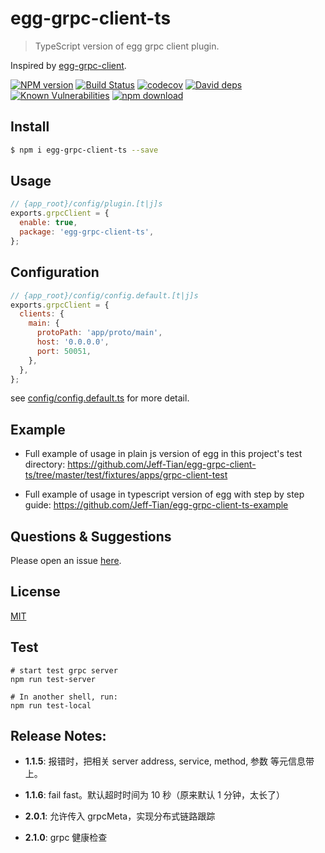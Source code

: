 # egg-grpc-client-ts

> TypeScript version of egg grpc client plugin.

Inspired by [egg-grpc-client](https://github.com/tw949561391/egg-grpc-client).

[![NPM version][npm-image]][npm-url]
[![Build Status](https://travis-ci.com/Jeff-Tian/egg-grpc-client-ts.svg?branch=master)](https://travis-ci.com/Jeff-Tian/egg-grpc-client-ts)
[![codecov](https://codecov.io/gh/Jeff-Tian/egg-grpc-client-ts/branch/master/graph/badge.svg)](https://codecov.io/gh/Jeff-Tian/egg-grpc-client-ts)
[![David deps][david-image]][david-url]
[![Known Vulnerabilities][snyk-image]][snyk-url]
[![npm download][download-image]][download-url]

[npm-image]: https://img.shields.io/npm/v/egg-grpc-client-ts.svg?style=flat-square
[npm-url]: https://npmjs.org/package/egg-grpc-client-ts
[david-image]: https://img.shields.io/david/jeff-tian/egg-grpc-client-ts.svg?style=flat-square
[david-url]: https://david-dm.org/jeff-tian/egg-grpc-client-ts
[snyk-image]: https://snyk.io/test/npm/egg-grpc-client-ts/badge.svg?style=flat-square
[snyk-url]: https://snyk.io/test/npm/egg-grpc-client-ts
[download-image]: https://img.shields.io/npm/dm/egg-grpc-client-ts.svg?style=flat-square
[download-url]: https://npmjs.org/package/egg-grpc-client-ts

<!--
Description here.
-->

## Install

```bash
$ npm i egg-grpc-client-ts --save
```

## Usage

```js
// {app_root}/config/plugin.[t|j]s
exports.grpcClient = {
  enable: true,
  package: 'egg-grpc-client-ts',
};
```

## Configuration

```js
// {app_root}/config/config.default.[t|j]s
exports.grpcClient = {
  clients: {
    main: {
      protoPath: 'app/proto/main',
      host: '0.0.0.0',
      port: 50051,
    },
  },
};
```

see [config/config.default.ts](config/config.default.ts) for more detail.

## Example

- Full example of usage in plain js version of egg in this project's test directory: https://github.com/Jeff-Tian/egg-grpc-client-ts/tree/master/test/fixtures/apps/grpc-client-test

- Full example of usage in typescript version of egg with step by step guide: https://github.com/Jeff-Tian/egg-grpc-client-ts-example

<!-- example here -->

## Questions & Suggestions

Please open an issue [here](https://github.com/eggjs/egg/issues).

## License

[MIT](LICENSE)

## Test

```shell
# start test grpc server
npm run test-server

# In another shell, run:
npm run test-local
```

## Release Notes:
- **1.1.5**: 报错时，把相关 server address, service, method, 参数 等元信息带上。

- **1.1.6**: fail fast。默认超时时间为 10 秒（原来默认 1 分钟，太长了）

- **2.0.1**: 允许传入 grpcMeta，实现分布式链路跟踪

- **2.1.0**: grpc 健康检查
